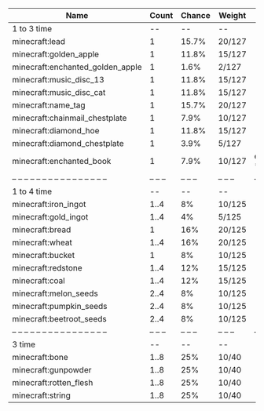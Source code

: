 | Name                             | Count | Chance | Weight | Comment         |
| -------------------------------- | ----- | ------ | ------ | --------------- |
| 1 to 3 time                      |    -- |     -- |     -- |                 |
| minecraft:lead                   |     1 |  15.7% | 20/127 |                 |
| minecraft:golden_apple           |     1 |  11.8% | 15/127 |                 |
| minecraft:enchanted_golden_apple |     1 |   1.6% |  2/127 |                 |
| minecraft:music_disc_13          |     1 |  11.8% | 15/127 |                 |
| minecraft:music_disc_cat         |     1 |  11.8% | 15/127 |                 |
| minecraft:name_tag               |     1 |  15.7% | 20/127 |                 |
| minecraft:chainmail_chestplate   |     1 |   7.9% | 10/127 |                 |
| minecraft:diamond_hoe            |     1 |  11.8% | 15/127 |                 |
| minecraft:diamond_chestplate     |     1 |   3.9% |  5/127 |                 |
| minecraft:enchanted_book         |     1 |   7.9% | 10/127 | enchantments: * |
| – – – – – – – – – – – – – – – –  | – – – | – – –  | – – –  | – – – – – – – – |
| 1 to 4 time                      |    -- |     -- |     -- |                 |
| minecraft:iron_ingot             |  1..4 |     8% | 10/125 |                 |
| minecraft:gold_ingot             |  1..4 |     4% |  5/125 |                 |
| minecraft:bread                  |     1 |    16% | 20/125 |                 |
| minecraft:wheat                  |  1..4 |    16% | 20/125 |                 |
| minecraft:bucket                 |     1 |     8% | 10/125 |                 |
| minecraft:redstone               |  1..4 |    12% | 15/125 |                 |
| minecraft:coal                   |  1..4 |    12% | 15/125 |                 |
| minecraft:melon_seeds            |  2..4 |     8% | 10/125 |                 |
| minecraft:pumpkin_seeds          |  2..4 |     8% | 10/125 |                 |
| minecraft:beetroot_seeds         |  2..4 |     8% | 10/125 |                 |
| – – – – – – – – – – – – – – – –  | – – – | – – –  | – – –  | – – – – – – – – |
| 3 time                           |    -- |     -- |     -- |                 |
| minecraft:bone                   |  1..8 |    25% |  10/40 |                 |
| minecraft:gunpowder              |  1..8 |    25% |  10/40 |                 |
| minecraft:rotten_flesh           |  1..8 |    25% |  10/40 |                 |
| minecraft:string                 |  1..8 |    25% |  10/40 |                 |